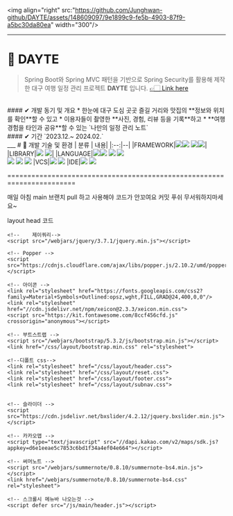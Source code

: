 <img align="right" src:"https://github.com/Junghwan-github/DAYTE/assets/148609097/9e1899c9-fe5b-4903-87f9-a5bc30da80ea" width="300"/> 
___
# 💚 DAYTE
> Spring Boot와 Spring MVC 패턴을 기반으로 Spring Security를 활용해 제작한 
> 대구 여행 일정 관리 프로젝트 **DAYTE** 입니다.
> [👉🏻 Link here](http://docs.yi.or.kr:20080)
<br>
#### ✔ 개발 동기 및 개요
* 한눈에 대구 도심 곳곳 즐길 거리와 맛집의 **정보와 위치를 확인**할 수 있고
* 이용자들이 촬영한 **사진, 경험, 리뷰 등을 기록**하고
* **여행 경험을 타인과 공유**할 수 있는 `나만의 일정 관리 노트`
<br>
#### ✔ 기간
`2023.12.~ 2024.02.`
<br>
___
# 💚 개발 기술 및 환경
| 분류 | 내용|
|:--:|--|
|FRAMEWORK|<img src="https://img.shields.io/badge/springboot-6DB33F?style=for-the-badge&logo=springboot&logoColor=white"><img src="https://img.shields.io/badge/3.2.1-515151?style=for-the-badge">&nbsp;<img src="https://img.shields.io/badge/springsecurity-6DB33F?style=for-the-badge&logo=springsecurity&logoColor=white"><img src="https://img.shields.io/badge/3.2.3-515151?style=for-the-badge">|
|LIBRARY|<img src="https://img.shields.io/badge/Gradle-02303A?style=for-the-badge&logo=Gradle&logoColor=white">&nbsp;<img src="https://img.shields.io/badge/bootstrap-%238511FA.svg?style=for-the-badge&logo=bootstrap&logoColor=white">|
|LANGUAGE|<img src="https://img.shields.io/badge/java-%23ED8B00?style=for-the-badge&logo=openjdk&logoColor=white"><img src="https://img.shields.io/badge/17-515151?style=for-the-badge">&nbsp;<img src="https://img.shields.io/badge/jsp-%23ED8B00?style=for-the-badge">&nbsp;<img src="https://img.shields.io/badge/mysql-%234479A1?style=for-the-badge&logo=mysql&logoColor=white"><br><img src="https://img.shields.io/badge/javascript-%23F7DF1E?style=for-the-badge&logo=javascript&logoColor=111">&nbsp;<img src="https://img.shields.io/badge/html5-%23E34F26.svg?style=for-the-badge&logo=html5&logoColor=white">&nbsp;<img src="https://img.shields.io/badge/css3-%231572B6.svg?style=for-the-badge&logo=css3&logoColor=white">
|VCS|<img src="https://img.shields.io/badge/github-%23121011.svg?style=for-the-badge&logo=github&logoColor=white">&nbsp;<img src="https://img.shields.io/badge/sourcetree-%230052CC?style=for-the-badge">
|IDE|<img src="https://img.shields.io/badge/IntelliJIDEA-000000.svg?style=for-the-badge&logo=intellij-idea&logoColor=white">&nbsp;<img src="https://img.shields.io/badge/Visual%20Studio%20Code-0078d7.svg?style=for-the-badge&logo=visual-studio-code&logoColor=white">





















=======================================================================

매일 아침 main 브랜치 pull 하고 사용해야 코드가 안꼬여요
커밋 푸쉬 무서워하지마세요~







layout head 코드


    <!--    제이쿼리-->
    <script src="/webjars/jquery/3.7.1/jquery.min.js"></script>

    <!-- Popper -->
    <script src="https://cdnjs.cloudflare.com/ajax/libs/popper.js/2.10.2/umd/popper.min.js"></script>

    <!-- 아이콘 -->
    <link rel="stylesheet" href="https://fonts.googleapis.com/css2?family=Material+Symbols+Outlined:opsz,wght,FILL,GRAD@24,400,0,0"/>
    <link rel="stylesheet" href="//cdn.jsdelivr.net/npm/xeicon@2.3.3/xeicon.min.css">
    <script src="https://kit.fontawesome.com/8ccf456cfd.js" crossorigin="anonymous"></script>

    <!-- 부트스트랩 -->
    <script src="/webjars/bootstrap/5.3.2/js/bootstrap.min.js"></script>
    <link href="/css/layout/bootstrap.min.css" rel="stylesheet">

    <!--디폴트 css-->
    <link rel="stylesheet" href="/css/layout/header.css">
    <link rel="stylesheet" href="/css/layout/reset.css">
    <link rel="stylesheet" href="/css/layout/footer.css">
    <link rel="stylesheet" href="/css/layout/subnav.css">


    <!-- 슬라이더 -->
    <script src="https://cdn.jsdelivr.net/bxslider/4.2.12/jquery.bxslider.min.js"></script>

    <!-- 카카오맵 -->
    <script type="text/javascript" src="//dapi.kakao.com/v2/maps/sdk.js?appkey=d6e1eeae5c7853c6bd1f34a4ef04e664"></script>

    <!-- 써머노트 -->
    <script src="/webjars/summernote/0.8.10/summernote-bs4.min.js"></script>
    <link href="/webjars/summernote/0.8.10/summernote-bs4.css" rel="stylesheet">

    <!-- 스크롤시 메뉴바 나오는것 -->
    <script defer src="/js/main/header.js"></script> 
